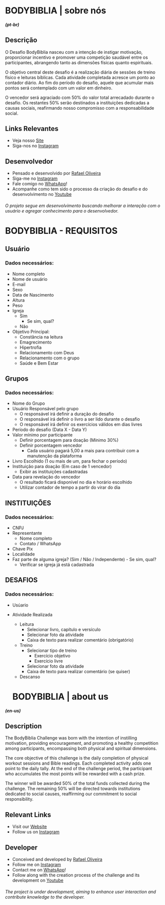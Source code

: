 # BODYBIBLIA | sobre nós

##### (pt-br)
## Descrição

O Desafio BodyBiblia nasceu com a intenção de instigar motivação, proporcionar incentivo e promover uma competição saudável entre os participantes, abrangendo tanto as dimensões físicas quanto espirituais.

O objetivo central deste desafio é a realização diária de sessões de treino físico e leituras bíblicas. Cada atividade completada acresce um ponto ao contador diário. Ao fim do período do desafio, aquele que acumular mais pontos será contemplado com um valor em dinheiro.

O vencedor será agraciado com 50% do valor total arrecadado durante o desafio. Os restantes 50% serão destinados a instituições dedicadas a causas sociais, reafirmando nosso compromisso com a responsabilidade social.

## Links Relevantes
* Veja nosso [Site](https://body-biblia.vercel.app/)
* Siga-nos no [Instagram](https://www.instagram.com/bodybiblia/)

## Desenvolvedor
* Pensado e desenvolvido por [Rafael Oliveira](https://www.linkedin.com/in/rafasdoliveira/) 
* Siga-me no [Instagram](https://www.instagram.com/rafasdoliveira/)
* Fale comigo no [WhatsApp](https://api.whatsapp.com/send?phone=+5485%209%209799%205271&text=Ol%C3%A1%21+Queria+saber+mais+sobre+o+BodyBible%21)!
* Acompanhe como tem sido o processo da criação do desafio e do desenvolvimento no [Youtube]()

###### O projeto segue em desenvolvimento buscando melhorar a interação com o usuário e agregar conhecimento para o desenvolvedor.

# BODYBIBLIA - REQUISITOS

## Usuário 
### Dados necessários:
* Nome completo
* Nome de usuário
* E-mail
* Sexo
* Data de Nascimento
* Altura 
* Peso
* Igreja 
    * Sim 
        * Se sim, qual? 
    * Não 
* Objetivo Principal: 
    * Constância na leitura
    * Emagrecimento
    * Hipertrofia
    * Relacionamento com Deus
    * Relacionamento com o grupo
    * Saúde e Bem Estar

## Grupos
### Dados necessários:
* Nome do Grupo
* Usuário Responsável pelo grupo 
	* O responsável irá definir a duração do desafio		
	* O responsável irá definir o livro a ser lido durante o desafio
	* O responsável irá definir os exercícios válidos em dias livres
* Período do desafio (Data X - Data Y)
* Valor mínimo por participante
    * Definir porcentagem para doação (Mínimo 30%) 
    * Definir porcentagem vencedor 
        * Cada usuário pagará 5,00 a mais para contribuir com a manutenção da plataforma
* Livro Escolhido (1 ou mais de um, para fechar o período)
* Instituição para doação (Em caso de 1 vencedor)
    * Exibir as instituições cadastradas 
* Data para revelação do vencedor
	* O resultado ficará disponível no dia e horário escolhido
	* Utilizar contador de tempo a partir do virar do dia

## INSTITUIÇÕES
### Dados necessários:
* CNPJ	
* Representante
    * Nome completo
    * Contato / WhatsApp
* Chave Pix
* Localidade
* Faz parte de alguma igreja? (Sim / Não / Independente) - Se sim, qual?
	* Verificar se igreja já está cadastrada

## DESAFIOS
### Dados necessários:
* Usúario
* Atividade Realizada 
    * Leitura
        * Selecionar livro, capítulo e versículo
        * Selecionar foto da atividade
        * Caixa de texto para realizar comentário (obrigatório)
    * Treino
        * Selecionar tipo de treino
            - Exercício objetivo
            - Exercício livre
        * Selecionar foto da atividade
        * Caixa de texto para realizar comentário (se quiser)
    * Descanso

    # BODYBIBLIA | about us
##### (en-us)

## Description

The BodyBiblia Challenge was born with the intention of instilling motivation, providing encouragement, and promoting a healthy competition among participants, encompassing both physical and spiritual dimensions.

The core objective of this challenge is the daily completion of physical workout sessions and Bible readings. Each completed activity adds one point to the daily tally. At the end of the challenge period, the participant who accumulates the most points will be rewarded with a cash prize.

The winner will be awarded 50% of the total funds collected during the challenge. The remaining 50% will be directed towards institutions dedicated to social causes, reaffirming our commitment to social responsibility.

## Relevant Links
* Visit our [Website](https://body-biblia.vercel.app/)
* Follow us on [Instagram](https://www.instagram.com/bodybiblia/)

## Developer
* Conceived and developed by [Rafael Oliveira](https://www.linkedin.com/in/rafasdoliveira/) 
* Follow me on [Instagram](https://www.instagram.com/rafasdoliveira/)
* Contact me on [WhatsApp](https://api.whatsapp.com/send?phone=+5485%209%209799%205271&text=Ol%C3%A1%21+Queria+saber+mais+sobre+o+BodyBible%21)!
* Follow along with the creation process of the challenge and its development on [Youtube]()

###### The project is under development, aiming to enhance user interaction and contribute knowledge to the developer.
